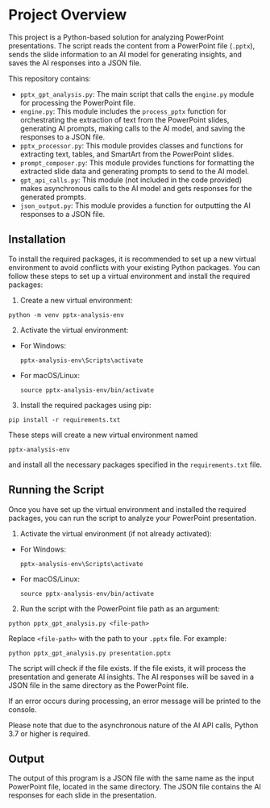 # Project Overview

This project is a Python-based solution for analyzing PowerPoint presentations. The script reads the content from a PowerPoint file (`.pptx`), sends the slide information to an AI model for generating insights, and saves the AI responses into a JSON file.

This repository contains:

- `pptx_gpt_analysis.py`: The main script that calls the `engine.py` module for processing the PowerPoint file.
- `engine.py`: This module includes the `process_pptx` function for orchestrating the extraction of text from the PowerPoint slides, generating AI prompts, making calls to the AI model, and saving the responses to a JSON file.
- `pptx_processor.py`: This module provides classes and functions for extracting text, tables, and SmartArt from the PowerPoint slides.
- `prompt_composer.py`: This module provides functions for formatting the extracted slide data and generating prompts to send to the AI model.
- `gpt_api_calls.py`: This module (not included in the code provided) makes asynchronous calls to the AI model and gets responses for the generated prompts.
- `json_output.py`: This module provides a function for outputting the AI responses to a JSON file.

## Installation

To install the required packages, it is recommended to set up a new virtual environment to avoid conflicts with your existing Python packages. You can follow these steps to set up a virtual environment and install the required packages:

1. Create a new virtual environment:

```
python -m venv pptx-analysis-env
```

2. Activate the virtual environment:
- For Windows:
  ```
  pptx-analysis-env\Scripts\activate
  ```
- For macOS/Linux:
  ```
  source pptx-analysis-env/bin/activate
  ```

3. Install the required packages using pip:
```
pip install -r requirements.txt
```

These steps will create a new virtual environment named
  ```
  pptx-analysis-env
  ```
and install all the necessary packages specified in the `requirements.txt` file.

## Running the Script

Once you have set up the virtual environment and installed the required packages, you can run the script to analyze your PowerPoint presentation.

1. Activate the virtual environment (if not already activated):
- For Windows:
  ```
  pptx-analysis-env\Scripts\activate
  ```
- For macOS/Linux:
  ```
  source pptx-analysis-env/bin/activate
  ```

2. Run the script with the PowerPoint file path as an argument:
```
python pptx_gpt_analysis.py <file-path>
```

Replace `<file-path>` with the path to your `.pptx` file. For example:

```
python pptx_gpt_analysis.py presentation.pptx
```


The script will check if the file exists. If the file exists, it will process the presentation and generate AI insights. The AI responses will be saved in a JSON file in the same directory as the PowerPoint file.

If an error occurs during processing, an error message will be printed to the console.

Please note that due to the asynchronous nature of the AI API calls, Python 3.7 or higher is required.

## Output

The output of this program is a JSON file with the same name as the input PowerPoint file, located in the same directory. The JSON file contains the AI responses for each slide in the presentation.
